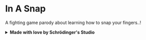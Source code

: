 # In A Snap
A fighting game parody about learning how to snap your fingers..!

<details>
<summary><b>Made with love by Schrödinger's Studio</b></summary>
<br>

- [Irene-Leung](https://github.com/Irene-Leung)
- [PatheticMustan](https://github.com/PatheticMustan)
- [RedWool](https://github.com/Red-Wool)
- [Sama](https://github.com/S2SK)
- [chad](https://github.com/MindGoblin46290)
- [syd](https://github.com/seze23)

</details>
